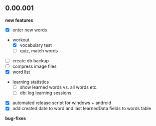 
## 0.00.001

**new features**
* [x] enter new words
* workout 
  * [x] vocabulary test
  * [ ] quiz, match words
* [ ] create db backup
* [ ] compress image files
* [x] word list
* learning statistics
  * [ ] show learned words vs. all words etc.
  * [ ] db: log learning sessions
* [x] automated release script for windows + android
* [x] add created date to word and last learnedData fields to words table

**bug-fixes**

